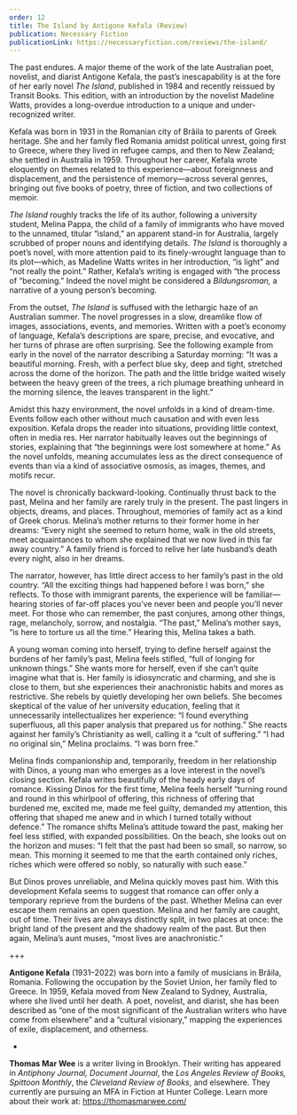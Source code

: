 ```yaml
---
order: 12
title: The Island by Antigone Kefala (Review)
publication: Necessary Fiction
publicationLink: https://necessaryfiction.com/reviews/the-island/
---
```

The past endures. A major theme of the work of the late Australian poet, novelist, and diarist Antigone Kefala, the past’s inescapability is at the fore of her early novel *The Island*, published in 1984 and recently reissued by Transit Books. This edition, with an introduction by the novelist Madeline Watts, provides a long-overdue introduction to a unique and under-recognized writer.

Kefala was born in 1931 in the Romanian city of Brăila to parents of Greek heritage. She and her family fled Romania amidst political unrest, going first to Greece, where they lived in refugee camps, and then to New Zealand; she settled in Australia in 1959. Throughout her career, Kefala wrote eloquently on themes related to this experience—about foreignness and displacement, and the persistence of memory—across several genres, bringing out five books of poetry, three of fiction, and two collections of memoir. 

*The Island* roughly tracks the life of its author, following a university student, Melina Pappa, the child of a family of immigrants who have moved to the unnamed, titular “island,” an apparent stand-in for Australia, largely scrubbed of proper nouns and identifying details. *The Island* is thoroughly a poet’s novel, with more attention paid to its finely-wrought language than to its plot—which, as Madeline Watts writes in her introduction, “is light” and “not really the point.” Rather, Kefala’s writing is engaged with “the process of “becoming.” Indeed the novel might be considered a *Bildungsroman,* a narrative of a young person’s becoming. 

From the outset, *The Island* is suffused with the lethargic haze of an Australian summer. The novel progresses in a slow, dreamlike flow of images, associations, events, and memories. Written with a poet’s economy of language, Kefala’s descriptions are spare, precise, and evocative, and her turns of phrase are often surprising. See the following example from early in the novel of the narrator describing a Saturday morning: “It was a beautiful morning. Fresh, with a perfect blue sky, deep and tight, stretched across the dome of the horizon. The path and the little bridge waited wisely between the heavy green of the trees, a rich plumage breathing unheard in the morning silence, the leaves transparent in the light.” 

Amidst this hazy environment, the novel unfolds in a kind of dream-time. Events follow each other without much causation and with even less exposition. Kefala drops the reader into situations, providing little context, often in media res. Her narrator habitually leaves out the beginnings of stories, explaining that “the beginnings were lost somewhere at home.” As the novel unfolds, meaning accumulates less as the direct consequence of events than via a kind of associative osmosis, as images, themes, and motifs recur. 

The novel is chronically backward-looking. Continually thrust back to the past, Melina and her family are rarely truly in the present. The past lingers in objects, dreams, and places. Throughout, memories of family act as a kind of Greek chorus. Melina’s mother returns to their former home in her dreams: “Every night she seemed to return home, walk in the old streets, meet acquaintances to whom she explained that we now lived in this far away country.” A family friend is forced to relive her late husband’s death every night, also in her dreams. 

The narrator, however, has little direct access to her family’s past in the old country. “All the exciting things had happened before I was born,” she reflects. To those with immigrant parents, the experience will be familiar—hearing stories of far-off places you’ve never been and people you’ll never meet. For those who can remember, the past conjures, among other things, rage, melancholy, sorrow, and nostalgia. “The past,” Melina’s mother says, “is here to torture us all the time.” Hearing this, Melina takes a bath. 

A young woman coming into herself, trying to define herself against the burdens of her family’s past, Melina feels stifled, “full of longing for unknown things.” She wants more for herself, even if she can’t quite imagine what that is. Her family is idiosyncratic and charming, and she is close to them, but she experiences their anachronistic habits and mores as restrictive. She rebels by quietly developing her own beliefs. She becomes skeptical of the value of her university education, feeling that it unnecessarily intellectualizes her experience: “I found everything superfluous, all this paper analysis that prepared us for nothing.” She reacts against her family’s Christianity as well, calling it a “cult of suffering.” “I had no original sin,” Melina proclaims. “I was born free.”

Melina finds companionship and, temporarily, freedom in her relationship with Dinos, a young man who emerges as a love interest in the novel’s closing section. Kefala writes beautifully of the heady early days of romance. Kissing Dinos for the first time, Melina feels herself “turning round and round in this whirlpool of offering, this richness of offering that burdened me, excited me, made me feel guilty, demanded my attention, this offering that shaped me anew and in which I turned totally without defence.” The romance shifts Melina’s attitude toward the past, making her feel less stifled, with expanded possibilities. On the beach, she looks out on the horizon and muses: “I felt that the past had been so small, so narrow, so mean. This morning it seemed to me that the earth contained only riches, riches which were offered so nobly, so naturally with such ease.” 

But Dinos proves unreliable, and Melina quickly moves past him. With this development Kefala seems to suggest that romance can offer only a temporary reprieve from the burdens of the past. Whether Melina can ever escape them remains an open question. Melina and her family are caught, out of time. Their lives are always distinctly split, in two places at once: the bright land of the present and the shadowy realm of the past. But then again, Melina’s aunt muses, “most lives are anachronistic.” 

+++

**Antigone Kefala** (1931–2022) was born into a family of musicians in Brăila, Romania. Following the occupation by the Soviet Union, her family fled to Greece. In 1959, Kefala moved from New Zealand to Sydney, Australia, where she lived until her death. A poet, novelist, and diarist, she has been described as “one of the most significant of the Australian writers who have come from elsewhere” and a “cultural visionary,” mapping the experiences of exile, displacement, and otherness.

+

**Thomas Mar Wee** is a writer living in Brooklyn. Their writing has appeared in *Antiphony Journal, Document Journal*, the *Los Angeles Review of Books, Spittoon Monthly*, the *Cleveland Review of Books*, and elsewhere. They currently are pursuing an MFA in Fiction at Hunter College. Learn more about their work at: <https://thomasmarwee.com/>
